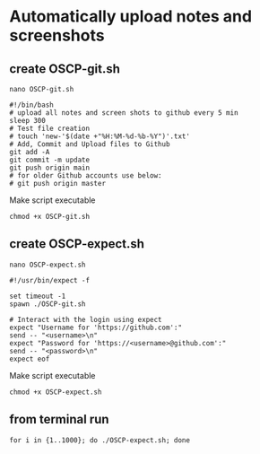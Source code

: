 # Automatically upload notes and screenshots

## create OSCP-git.sh
```
nano OSCP-git.sh
```
```
#!/bin/bash
# upload all notes and screen shots to github every 5 min
sleep 300
# Test file creation
# touch 'new-'$(date +"%H:%M-%d-%b-%Y")'.txt'
# Add, Commit and Upload files to Github
git add -A
git commit -m update
git push origin main
# for older Github accounts use below:
# git push origin master 
```
Make script executable
```
chmod +x OSCP-git.sh
```

## create OSCP-expect.sh
```
nano OSCP-expect.sh
```
```
#!/usr/bin/expect -f

set timeout -1
spawn ./OSCP-git.sh

# Interact with the login using expect
expect "Username for 'https://github.com':"
send -- "<username>\n"
expect "Password for 'https://<username>@github.com':"
send -- "<password>\n"
expect eof
```
Make script executable
```
chmod +x OSCP-expect.sh
```

## from terminal run 
```
for i in {1..1000}; do ./OSCP-expect.sh; done
```
